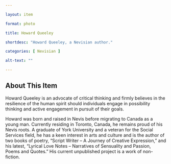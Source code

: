 ```yaml
--- 

layout: item

format: photo 

title: Howard Queeley

shortdesc: "Howard Queeley, a Nevisian author."

categories: [ Nevisian ] 

alt-text: ""

--- 
```


## About This Item 

Howard Queeley is an advocate of critical thinking and firmly believes in the resilience of the human spirit should individuals engage in possibility thinking and active engagement in pursuit of their goals.

Howard was born and raised in Nevis before migrating to Canada as a young man.  Currently residing in Toronto, Canada, he remains proud of his Nevis roots.  A graduate of York University and a veteran for the Social Services field, he has a keen interest in arts and culture and is the author of two books of poetry, “Script Writer – A Journey of Creative Expression,” and his latest, “Lyrical Love Notes – Narratives of Sensuality and Passion, Poems and Quotes.”  His current unpublished project is a work of non-fiction.
